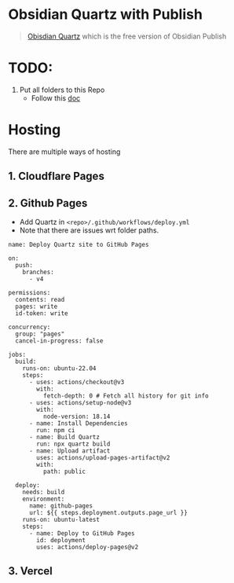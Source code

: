 # Obsidian Quartz with Publish


> [Obisdian Quartz](https://github.com/jackyzha0/quartz) which is the free version of Obsidian Publish


# TODO: 

1. Put all folders to this Repo
     - Follow this [doc](https://quartz.jzhao.xyz/)

# Hosting


There are multiple ways of hosting


## 1. Cloudflare Pages


## 2. Github Pages


- Add Quartz in `<repo>/.github/workflows/deploy.yml`
- Note that there are issues wrt folder paths. 

```
name: Deploy Quartz site to GitHub Pages
 
on:
  push:
    branches:
      - v4
 
permissions:
  contents: read
  pages: write
  id-token: write
 
concurrency:
  group: "pages"
  cancel-in-progress: false
 
jobs:
  build:
    runs-on: ubuntu-22.04
    steps:
      - uses: actions/checkout@v3
        with:
          fetch-depth: 0 # Fetch all history for git info
      - uses: actions/setup-node@v3
        with:
          node-version: 18.14
      - name: Install Dependencies
        run: npm ci
      - name: Build Quartz
        run: npx quartz build
      - name: Upload artifact
        uses: actions/upload-pages-artifact@v2
        with:
          path: public
 
  deploy:
    needs: build
    environment:
      name: github-pages
      url: ${{ steps.deployment.outputs.page_url }}
    runs-on: ubuntu-latest
    steps:
      - name: Deploy to GitHub Pages
        id: deployment
        uses: actions/deploy-pages@v2
```


## 3. Vercel
